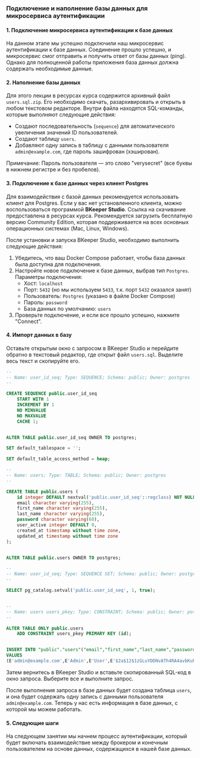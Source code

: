 ### Подключение и наполнение базы данных для микросервиса аутентификации

#### 1. Подключение микросервиса аутентификации к базе данных

На данном этапе мы успешно подключили наш микросервис аутентификации к базе данных. Соединение прошло успешно, и микросервис смог отправить и получить ответ от базы данных (ping). Однако для полноценной работы приложения база данных должна содержать необходимые данные.

#### 2. Наполнение базы данных

Для этого лекции в ресурсах курса содержится архивный файл `users.sql.zip`. Его необходимо скачать, разархивировать и открыть в любом текстовом редакторе. Внутри файла находятся SQL-команды, которые выполняют следующие действия:
- Создают последовательность (`sequence`) для автоматического увеличения значений ID пользователей.
- Создают таблицу `users`.
- Добавляют одну запись в таблицу с данными пользователя `admin@example.com`, где пароль зашифрован (хэширован).

Примечание: Пароль пользователя — это слово "verysecret" (все буквы в нижнем регистре и без пробелов).

#### 3. Подключение к базе данных через клиент Postgres

Для взаимодействия с базой данных рекомендуется использовать клиент для Postgres. Если у вас нет установленного клиента, можно воспользоваться программой **BKeeper Studio**. Ссылка на скачивание предоставлена в ресурсах курса. Рекомендуется загрузить бесплатную версию Community Edition, которая поддерживается на всех основных операционных системах (Mac, Linux, Windows).

После установки и запуска BKeeper Studio, необходимо выполнить следующие действия:
1. Убедитесь, что ваш Docker Compose работает, чтобы база данных была доступна для подключения.
2. Настройте новое подключение к базе данных, выбрав тип `Postgres`. Параметры подключения:
   - Хост: `localhost`
   - Порт: `5432` (но мы используем `5433`, т.к. порт `5432` оказался занят)
   - Пользователь: `Postgres` (указано в файле Docker Compose)
   - Пароль: `password`
   - База данных по умолчанию: `users`
3. Проверьте подключение, и если все прошло успешно, нажмите "Connect".


#### 4. Импорт данных в базу

Оставьте открытым окно с запросом в BKeeper Studio и перейдите обратно в текстовый редактор, где открыт файл `users.sql`. Выделите весь текст и скопируйте его. 

```sql
--
-- Name: user_id_seq; Type: SEQUENCE; Schema: public; Owner: postgres
--

CREATE SEQUENCE public.user_id_seq
    START WITH 1
    INCREMENT BY 1
    NO MINVALUE
    NO MAXVALUE
    CACHE 1;


ALTER TABLE public.user_id_seq OWNER TO postgres;

SET default_tablespace = '';

SET default_table_access_method = heap;

--
-- Name: users; Type: TABLE; Schema: public; Owner: postgres
--

CREATE TABLE public.users (
    id integer DEFAULT nextval('public.user_id_seq'::regclass) NOT NULL,
    email character varying(255),
    first_name character varying(255),
    last_name character varying(255),
    password character varying(60),
    user_active integer DEFAULT 0,
    created_at timestamp without time zone,
    updated_at timestamp without time zone
);


ALTER TABLE public.users OWNER TO postgres;

--
-- Name: user_id_seq; Type: SEQUENCE SET; Schema: public; Owner: postgres
--

SELECT pg_catalog.setval('public.user_id_seq', 1, true);


--
-- Name: users users_pkey; Type: CONSTRAINT; Schema: public; Owner: postgres
--

ALTER TABLE ONLY public.users
    ADD CONSTRAINT users_pkey PRIMARY KEY (id);


INSERT INTO "public"."users"("email","first_name","last_name","password","user_active","created_at","updated_at")
VALUES
(E'admin@example.com',E'Admin',E'User',E'$2a$12$1zGLuYDDNvATh4RA4avbKuheAMpb1svexSzrQm7up.bnpwQHs0jNe',1,E'2022-03-14 00:00:00',E'2022-03-14 00:00:00');


```

Затем вернитесь в BKeeper Studio и вставьте скопированный SQL-код в окно запроса. Выберите все и выполните запрос.

После выполнения запроса в базе данных будет создана таблица `users`, и она будет содержать одну запись с данными пользователя `admin@example.com`. Теперь у нас есть информация в базе данных, с которой мы можем работать.

#### 5. Следующие шаги

На следующем занятии мы начнем процесс аутентификации, который будет включать взаимодействие между брокером и конечным пользователем на основе данных, содержащихся в нашей базе данных.
